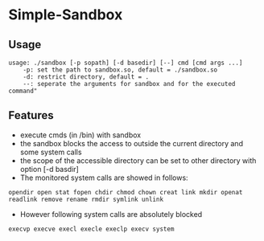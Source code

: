 # Simple-Sandbox

## Usage
```
usage: ./sandbox [-p sopath] [-d basedir] [--] cmd [cmd args ...]
    -p: set the path to sandbox.so, default = ./sandbox.so
    -d: restrict directory, default = .
    --: seperate the arguments for sandbox and for the executed command"
```

## Features

* execute cmds (in /bin) with sandbox
* the sandbox blocks the access to outside the current directory and some system calls
* the scope of the accessible directory can be set to other directory with option [-d basdir]
* The monitored system calls are showed in follows:
```
opendir open stat fopen chdir chmod chown creat link mkdir openat 
readlink remove rename rmdir symlink unlink
```
* However following system calls are absolutely blocked
```
execvp execve execl execle execlp execv system
```
